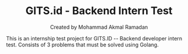 <div align="center">
    <h1>GITS.id - Backend Intern Test</h1>
    <p>Created by Mohammad Akmal Ramadan</p>
</div>

This is an internship test project for GITS.ID -- Backend developer intern test.
Consists of 3 problems that must be solved using Golang.